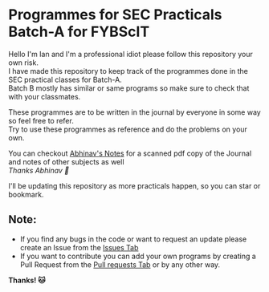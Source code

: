 # Programmes for SEC Practicals Batch-A for FYBScIT
Hello I'm Ian and I'm a professional idiot please follow this repository your own risk.  
I have made this repository to keep track of the programmes done in the SEC practical classes for Batch-A.  
Batch B mostly has similar or same programs so make sure to check that with your classmates.

These programmes are to be written in the journal by everyone in some way so feel free to refer.  
Try to use these programmes as reference and do the problems on your own.

You can checkout [Abhinav's Notes](https://drive.google.com/drive/folders/10ytSR8hGNstQpv7pIpamNu_5iMYAGXDK) for a scanned pdf copy of the Journal and notes of other subjects as well  
*Thanks Abhinav 💚*

I'll be updating this repository as more practicals happen, so you can star or bookmark.
## Note:
- If you find any bugs in the code or want to request an update please create an Issue from the [Issues Tab](https://github.com/GamyIan/SEC-Practicals/issues/new)
- If you want to contribute you can add your own programs by creating a Pull Request from the [Pull requests Tab](https://github.com/GamyIan/SEC-Practicals/pulls) or by any other way.

**Thanks! 🐱**
